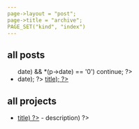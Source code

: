 ```yaml
---
page->layout = "post";
page->title = "archive";
PAGE_SET("kind", "index")
---
```


<div class="home">

## all posts

<ul class="post-list">
<? sort_pages(&global.pages);
for (int i = 0; i < global.pages.count; ++i) {
    SitePage* p = global.pages.items[i];
    if (DATA_IS(p, "kind", "index")) continue;
    if ((p->date) && *(p->date) == '0') continue; ?>
    <li><time datetime="<? STR(p->date); ?>"><? STR(p->date); ?></time> <a href="<? STR(p->url); ?>"><? STR(p->title); ?></a></li>
<? } ?>
</ul>


## all projects

<ul class="post-list">
<? for (int i = 0; i < global.projects.count; ++i) {
    SitePage* p = global.projects.items[i]; ?>
    <li><a href="<? STR(p->url) ?>"><? STR(p->title) ?></a><span> - </span><? STR(p->description) ?></li>
<? } ?>
</ul>

<br>
<? INCLUDE("footer") ?>

</div>
